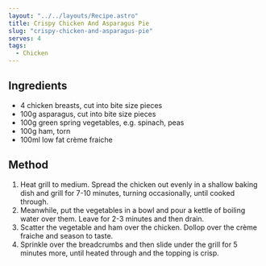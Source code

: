 ```yaml
---
layout: "../../layouts/Recipe.astro"
title: Crispy Chicken And Asparagus Pie
slug: "crispy-chicken-and-asparagus-pie"
serves: 4
tags:
  - Chicken
---
```


## Ingredients

- 4 chicken breasts, cut into bite size pieces
- 100g asparagus, cut into bite size pieces
- 100g green spring vegetables, e.g. spinach, peas
- 100g ham, torn
- 100ml low fat crème fraiche

## Method

1. Heat grill to medium. Spread the chicken out evenly in a shallow baking dish and grill for 7-10 minutes, turning occasionally, until cooked through.
1. Meanwhile, put the vegetables in a bowl and pour a kettle of boiling water over them. Leave for 2-3 minutes and then drain.
1. Scatter the vegetable and ham over the chicken. Dollop over the crème fraiche and season to taste.
1. Sprinkle over the breadcrumbs and then slide under the grill for 5 minutes more, until heated through and the topping is crisp.